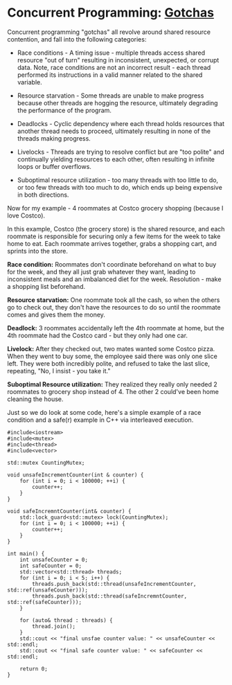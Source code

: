 # Concurrent Programming: [Gotchas](https://www.linkedin.com/in/dennis-kennetz/)

Concurrent programming "gotchas" all revolve around shared resource contention, and fall into the following categories:

- Race conditions - A timing issue - multiple threads access shared resource "out of turn" resulting in inconsistent, unexpected, or corrupt data. Note, race conditions are not an incorrect result - each thread performed its instructions in a valid manner related to the shared variable.

- Resource starvation - Some threads are unable to make progress because other threads are hogging the resource, ultimately degrading the performance of the program.

- Deadlocks - Cyclic dependency where each thread holds resources that another thread needs to proceed, ultimately resulting in none of the threads making progress.

- Livelocks - Threads are trying to resolve conflict but are "too polite" and continually yielding resources to each other, often resulting in infinite loops or buffer overflows.

- Suboptimal resource utilization - too many threads with too little to do, or too few threads with too much to do, which ends up being expensive in both directions.

Now for my example - 4 roommates at Costco grocery shopping (because I love Costco).

In this example, Costco (the grocery store) is the shared resource, and each roommate is responsible for securing only a few items for the week to take home to eat. Each roommate arrives together, grabs a shopping cart, and sprints into the store.

**Race condition:** 
Roommates don't coordinate beforehand on what to buy for the week, and they all just grab whatever they want, leading to inconsistent meals and an imbalanced diet for the week. Resolution - make a shopping list beforehand.

**Resource starvation:**
One roommate took all the cash, so when the others go to check out, they don't have the resources to do so until the roommate comes and gives them the money.

**Deadlock:**
3 roommates accidentally left the 4th roommate at home, but the 4th roommate had the Costco card - but they only had one car.

**Livelock:**
After they checked out, two mates wanted some Costco pizza. When they went to buy some, the employee said there was only one slice left. They were both incredibly polite, and refused to take the last slice, repeating, "No, I insist - you take it."

**Suboptimal Resource utilization:**
They realized they really only needed 2 roommates to grocery shop instead of 4. The other 2 could've been home cleaning the house.

Just so we do look at some code, here's a simple example of a race condition and a safe(r) example in C++ via interleaved execution.

```cpp[]
#include<iostream>
#include<mutex>
#include<thread>
#include<vector>

std::mutex CountingMutex;

void unsafeIncrementCounter(int & counter) {
	for (int i = 0; i < 100000; ++i) {
		counter++;
	}
}

void safeIncremntCounter(int& counter) {
	std::lock_guard<std::mutex> lock(CountingMutex);
	for (int i = 0; i < 100000; ++i) {
		counter++;
	}
}

int main() { 
	int unsafeCounter = 0;
	int safeCounter = 0;
	std::vector<std::thread> threads;
	for (int i = 0; i < 5; i++) {
		threads.push_back(std::thread(unsafeIncrementCounter, std::ref(unsafeCounter)));
		threads.push_back(std::thread(safeIncremntCounter, std::ref(safeCounter)));
	}

	for (auto& thread : threads) {
		thread.join();
	}
	std::cout << "final unsfae counter value: " << unsafeCounter << std::endl;
	std::cout << "final safe counter value: " << safeCounter << std::endl;
	
	return 0;
}
```
